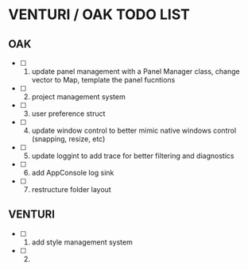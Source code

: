 # VENTURI / OAK TODO LIST

## OAK

- [ ] 1. update panel management with a Panel Manager class, change vector to Map, template the panel fucntions
- [ ] 2. project management system
- [ ] 3. user preference struct
- [ ] 4. update window control to better mimic native windows control (snapping, resize, etc)
- [ ] 5. update loggint to add trace for better filtering and diagnostics
- [ ] 6. add AppConsole log sink
- [ ] 7. restructure folder layout


## VENTURI

- [ ] 1. add style management system
- [ ] 2. 